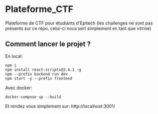 # Plateforme_CTF
Plateforme de CTF pour étudiants d'Epitech (les challenges ne sont pas présents sur ce répo, celui-ci nous sert simplement en tant que vitrine)

## Comment lancer le projet ?
En local:
```
npm i
npm install react-scripts@3.4.1 -g
npm --prefix backend run dev
npm start -y --prefix frontend
```
Avec docker:
```
docker-compose up --build
```
Et rendez vous simplement sur: http://localhost:3001/
